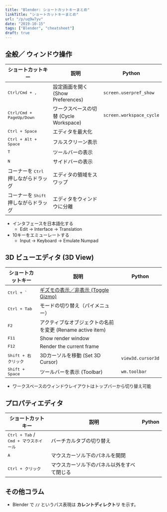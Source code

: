 ```yaml
---
title: "Blender: ショートカットキーまとめ"
linkTitle: "ショートカットキーまとめ"
url: "/p/uq9w7yv"
date: "2019-10-15"
tags: ["Blender", "cheatsheet"]
draft: true
---
```


全般／ ウィンドウ操作
----

| ショートカットキー | 説明 | Python |
| ---- | ---- | ---- |
| <kbd>Ctrl/Cmd + ,</kbd> | 設定画面を開く (Show Preferences) | `screen.userpref_show` |
| <kbd>Ctrl/Cmd + PageUp/Down</kbd> | ワークスペースの切替 (Cycle Workspace) | `screen.workspace_cycle` |
| <kbd>Ctrl + Space</kbd> | エディタを最大化 | |
| <kbd>Ctrl + Alt + Space</kdb> | フルスクリーン表示 | |
| <kbd>T</kbd> | ツールバーの表示 | |
| <kbd>N</kbd> | サイドバーの表示 | |
| コーナーを <kbd>Ctrl</kbd> 押しながらドラッグ | エディタの領域をスワップ | |
| コーナーを <kbd>Shift</kbd> 押しながらドラッグ | エディタをウィンドウに分離 | |

- インタフェースを日本語化する
  - Edit → Interface → Translation
- 10キーをエミューレートする
  - Input → Keyboard → Emulate Numpad


3D ビューエディタ (3D View)
----

| ショートカットキー | 説明 | Python |
| ---- | ---- | ---- |
| <kbd>Ctrl + \`</kbd> | [ギズモの表示／非表示 (Toggle Gizmo)](/p/fdqc4on) | |
| <kbd>Ctrl + Tab</kbd> | モードの切り替え（パイメニュー） | |
| <kbd>F2</kdb> | アクティブなオブジェクトの名前を変更 (Rename active item) | |
| <kbd>F11</kdb> | Show render window | |
| <kbd>F12</kbd> | Render the current frame | |
| <kbd>Shift + 右クリック</kbd> | 3Dカーソルを移動 (Set 3D Cursor) | `view3d.cursor3d` |
| <kbd>Shift + Space</kbd> | ツールバーを表示 (Toolbar) | `wm.toolbar` |

- ワークスペースのウィンドウレイアウトはトップバーから切り替え可能


プロパティエディタ
----

| ショートカットキー | 説明 | Python |
| ---- | ---- | ---- |
| <kbd>Ctrl + Tab</kbd> /<br><kbd>Cmd + マウスホイール</kbd> | バーチカルタブの切り替え | |
| <kbd>A</kbd> | マウスカーソル下のパネルを開閉 | |
| <kbd>Ctrl + クリック</kbd> | マウスカーソル下のパネル以外をすべて閉じる | |


その他コラム
----

- Blender で __`//`__ というパス表現は __カレントディレクトリ__ を示す。

